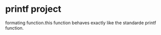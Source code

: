 # printf project
formating function.this function behaves exactly like the standarde printf function.
